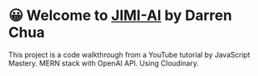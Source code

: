 # 😀 Welcome to [JIMI-AI](https://jimi-ai-frontend.onrender.com/) by Darren Chua

This project is a code walkthrough from a YouTube tutorial by JavaScript Mastery. MERN stack with OpenAI API. Using Cloudinary.

<!-- ![Preview](public/MyImages/preview.png) -->